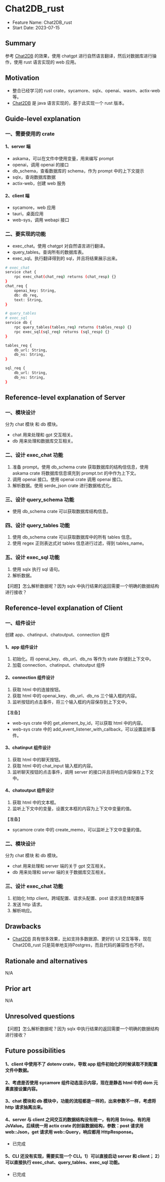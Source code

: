 

# Chat2DB_rust

- Feature Name: Chat2DB_rust
- Start Date: 2023-07-15

## Summary

参考 [Chat2DB](https://github.com/chat2db/Chat2DB) 的效果，使用 chatgpt 进行自然语言翻译，然后对数据库进行操作，使用 rust 语言实现的 web 应用。



## Motivation

* 整合已经学习的 rust crate，sycamore、sqlx、openai、wasm、actix-web 等。
* [Chat2DB](https://github.com/chat2db/Chat2DB) 是 java 语言实现的，基于此实现一个 rust 版本。



## Guide-level explanation

### 一、需要使用的 crate

#### 1、server 端

* askama，可以在文件中使用变量，用来编写 prompt
* openai，调用 openai 的接口
* db_schema，查看数据库的 schema，作为 prompt 中的上下文提示
* sqlx，查询数据库数据
* actix-web，创建 web 服务



#### 2、client 端

* sycamore，web 应用
* tauri，桌面应用
* web-sys，调用 webapi 接口



### 二、要实现的功能

* exec_chat。使用 chatgpt 对自然语言进行翻译。
* query_tables。查询所有的数据库表。
* exec_sql。执行翻译得到的 sql，并且将结果展示出来。



~~~bash
# exec_chat
service chat {
    rpc exec_chat(chat_req) returns (chat_resp) {}
}
chat_req {
    openai_key: String,
    db: db_req,
    text: String,
}

# query_tables
# exec_sql
service db {
    rpc query_tables(tables_req) returns (tables_resp) {}
    rpc exec_sql(sql_req) returns (sql_resp) {}
}

tables_req {
    db_url: String,
    db_ns: String,
}

sql_req {
    db_url: String,
    db_ns: String,
}

~~~



## Reference-level explanation of Server

### 一、模块设计

分为 chat 模块 和 db 模块。

* chat 用来处理和 gpt 交互相关。
* db 用来处理和数据库交互相关。



### 二、设计 exec_chat 功能

1. 准备 prompt。使用 db_schema crate 获取数据库的结构信信息，使用 askama crate 将数据库信息填充到 prompt.txt 的中作为上下文。
2. 调用 openai 接口。使用 openai crate 调用 openai 接口。
3. 解析数据。使用 serde_json crate 进行数据格式化。



### 三、设计 query_schema 功能

* 使用 db_schema crate 可以获取数据库结构信息。



### 四、设计 query_tables 功能

1. 使用 db_schema crate 可以获取数据库中的所有 tables 信息。
2. 使用 regex 正则表达式对 tables 信息进行过滤，得到 tables_name。



### 五、设计 exec_sql 功能

1. 使用 sqlx 执行 sql 语句。
2. 解析数据。



【问题】怎么解析数据呢？因为 sqlx 中执行结果的返回需要一个明确的数据结构进行接收？



## Reference-level explanation of Client

### 一、组件设计

创建 app、chatinput、chatoutput、connection 组件



#### 1、app 组件设计

1. 初始化。将 openai_key、db_url、db_ns 等作为 state 存储到上下文中。
2. 加载 connection、chatinput、chatoutput 组件



#### 2、connection 组件设计

1. 获取 html 中的连接按钮。
2. 获取 html 中的 openai_key、db_url、db_ns 三个输入框的内容。
3. 监听按钮的点击事件，将三个输入框的内容保存到上下文中。



【准备】

* web-sys crate 中的 get_element_by_id，可以获取 html 中的内容。
* web-sys crate 中的 add_event_listener_with_callback，可以设置监听事件。



#### 3、chatinput 组件设计

1. 获取 html 中的聊天按钮。
2. 获取 html 中的 chat_input 输入框的内容。
3. 监听聊天按钮的点击事件，调用 server 的接口并且将响应内容保存上下文中。



#### 4、chatoutput 组件设计

1. 获取 html 中的文本框。
2. 监听上下文中的变量，设置文本框的内容为上下文中变量的值。



【准备】

* sycamore crate 中的 create_memo，可以监听上下文中变量的值。



### 二、模块设计

分为 chat 模块 和 db 模块。

* chat 用来处理和 server 端的关于 gpt 交互相关。
* db 用来处理和 server 端的关于数据库交互相关。



### 三、设计 exec_chat 功能

1. 初始化 http client。跨域配置、请求头配置、post 请求消息体配置等
2. 发送 http 请求。
3. 解析响应。



## Drawbacks

* [Chat2DB](https://github.com/chat2db/Chat2DB)  具有很多效果，比如支持多数据源、更好的 UI 交互等等，现在 Chat2DB_rust 只是简单地支持Postgres，而且代码的兼容性也不好。



## Rationale and alternatives

N/A

## Prior art

N/A

## Unresolved questions

【问题】怎么解析数据呢？因为 sqlx 中执行结果的返回需要一个明确的数据结构进行接收？



## Future possibilities



#### 1、client 中使用不了 dotenv crate，导致 app 组件初始化的时候读取不到配置文件中数据。



#### 2、考虑是否使用 sycamore 组件动态显示内容，现在是静态 html 中的 dom 元素直接设置内容。



#### 3、chat 模块和 db 模块中，功能的流程都是一样的，出来参数不一样，考虑将 http 请求抽离出来。



#### 4、server 与 client 之间交互的数据结构没有统一，有的用 String、有的用 JsValue。后续统一用 actix crate 的封装数据结构，参数：post 请求用 web::Json，get 请求用 web::Query，响应都用 HttpResponse。

* 已完成


#### 5、CLI 还没有实现，需要实现一个 CLI。1）可以直接启动 server 和 client； 2）可以直接执行 exec_chat、query_tables、exec_sql 功能。
* 已完成